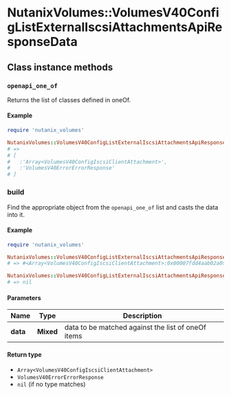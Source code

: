 # NutanixVolumes::VolumesV40ConfigListExternalIscsiAttachmentsApiResponseData

## Class instance methods

### `openapi_one_of`

Returns the list of classes defined in oneOf.

#### Example

```ruby
require 'nutanix_volumes'

NutanixVolumes::VolumesV40ConfigListExternalIscsiAttachmentsApiResponseData.openapi_one_of
# =>
# [
#   :'Array<VolumesV40ConfigIscsiClientAttachment>',
#   :'VolumesV40ErrorErrorResponse'
# ]
```

### build

Find the appropriate object from the `openapi_one_of` list and casts the data into it.

#### Example

```ruby
require 'nutanix_volumes'

NutanixVolumes::VolumesV40ConfigListExternalIscsiAttachmentsApiResponseData.build(data)
# => #<Array<VolumesV40ConfigIscsiClientAttachment>:0x00007fdd4aab02a0>

NutanixVolumes::VolumesV40ConfigListExternalIscsiAttachmentsApiResponseData.build(data_that_doesnt_match)
# => nil
```

#### Parameters

| Name | Type | Description |
| ---- | ---- | ----------- |
| **data** | **Mixed** | data to be matched against the list of oneOf items |

#### Return type

- `Array<VolumesV40ConfigIscsiClientAttachment>`
- `VolumesV40ErrorErrorResponse`
- `nil` (if no type matches)

